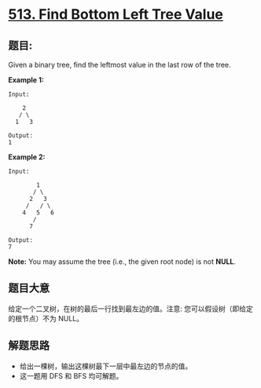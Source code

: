 # [513. Find Bottom Left Tree Value](https://leetcode.com/problems/find-bottom-left-tree-value/)


## 题目:

Given a binary tree, find the leftmost value in the last row of the tree.

**Example 1:**

    Input:
    
        2
       / \
      1   3
    
    Output:
    1

**Example 2:**

    Input:
    
            1
           / \
          2   3
         /   / \
        4   5   6
           /
          7
    
    Output:
    7

**Note:** You may assume the tree (i.e., the given root node) is not **NULL**.


## 题目大意

给定一个二叉树，在树的最后一行找到最左边的值。注意: 您可以假设树（即给定的根节点）不为 NULL。






## 解题思路


- 给出一棵树，输出这棵树最下一层中最左边的节点的值。
- 这一题用 DFS 和 BFS 均可解题。
